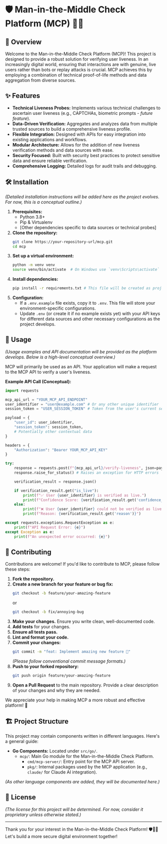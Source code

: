 # 🛡️ Man-in-the-Middle Check Platform (MCP) 🕵️‍♂️

## 🌟 Overview

Welcome to the Man-in-the-Middle Check Platform (MCP)! This project is designed to provide a robust solution for verifying user liveness. In an increasingly digital world, ensuring that interactions are with genuine, live users rather than bots or replay attacks is crucial. MCP achieves this by employing a combination of technical proof-of-life methods and data aggregation from diverse sources.

## ✨ Features

*   **Technical Liveness Probes:** Implements various technical challenges to ascertain user liveness (e.g., CAPTCHAs, biometric prompts - *future feature*).
*   **Data-Driven Verification:** Aggregates and analyzes data from multiple trusted sources to build a comprehensive liveness profile.
*   **Flexible Integration:** Designed with APIs for easy integration into existing applications and workflows.
*   **Modular Architecture:** Allows for the addition of new liveness verification methods and data sources with ease.
*   **Security Focused:** Built with security best practices to protect sensitive data and ensure reliable verification.
*   **Comprehensive Logging:** Detailed logs for audit trails and debugging.

## 🛠️ Installation

*(Detailed installation instructions will be added here as the project evolves. For now, this is a conceptual outline.)*

1.  **Prerequisites:**
    *   Python 3.8+
    *   Pip & Virtualenv
    *   [Other dependencies specific to data sources or technical probes]
2.  **Clone the repository:**
    ```bash
    git clone https://your-repository-url/mcp.git
    cd mcp
    ```
3.  **Set up a virtual environment:**
    ```bash
    python -m venv venv
    source venv/bin/activate  # On Windows use `venv\Scripts\activate`
    ```
4.  **Install dependencies:**
    ```bash
    pip install -r requirements.txt # This file will be created as project dependencies are added.
    ```
5.  **Configuration:**
    *   If a `.env.example` file exists, copy it to `.env`. This file will store your environment-specific configurations.
    *   Update `.env` (or create it if no example exists yet) with your API keys for different data sources and other necessary configurations as the project develops.

## 🚀 Usage

*(Usage examples and API documentation will be provided as the platform develops. Below is a high-level conceptual overview.)*

MCP will primarily be used as an API. Your application will make a request to the MCP API to verify a user's liveness.

**Example API Call (Conceptual):**

```python
import requests

mcp_api_url = "YOUR_MCP_API_ENDPOINT"
user_identifier = "user@example.com" # Or any other unique identifier
session_token = "USER_SESSION_TOKEN" # Token from the user's current session

payload = {
    "user_id": user_identifier,
    "session_token": session_token,
    # Potentially other contextual data
}

headers = {
    "Authorization": "Bearer YOUR_MCP_API_KEY"
}

try:
    response = requests.post(f"{mcp_api_url}/verify-liveness", json=payload, headers=headers)
    response.raise_for_status() # Raises an exception for HTTP errors

    verification_result = response.json()

    if verification_result.get("is_live"):
        print(f"✅ User {user_identifier} is verified as live.")
        print(f"Confidence Score: {verification_result.get('confidence_score')}")
    else:
        print(f"❌ User {user_identifier} could not be verified as live.")
        print(f"Reason: {verification_result.get('reason')}")

except requests.exceptions.RequestException as e:
    print(f"API Request Error: {e}")
except Exception as e:
    print(f"An unexpected error occurred: {e}")
```

## 🤝 Contributing

Contributions are welcome! If you'd like to contribute to MCP, please follow these steps:

1.  **Fork the repository.**
2.  **Create a new branch for your feature or bug fix:**
    ```bash
    git checkout -b feature/your-amazing-feature
    ```
    or
    ```bash
    git checkout -b fix/annoying-bug
    ```
3.  **Make your changes.** Ensure you write clean, well-documented code.
4.  **Add tests** for your changes.
5.  **Ensure all tests pass.**
6.  **Lint and format your code.**
7.  **Commit your changes:**
    ```bash
    git commit -m "feat: Implement amazing new feature 🚀"
    ```
    *(Please follow conventional commit message formats.)*
8.  **Push to your forked repository:**
    ```bash
    git push origin feature/your-amazing-feature
    ```
9.  **Open a Pull Request** to the main repository. Provide a clear description of your changes and why they are needed.

We appreciate your help in making MCP a more robust and effective platform! 🙏

## 🏗️ Project Structure

This project may contain components written in different languages. Here's a general guide:

*   **Go Components:** Located under `src/go/`.
    *   `mcp/`: Main Go module for the Man-in-the-Middle Check Platform.
        *   `cmd/mcp-server/`: Entry point for the MCP API server.
        *   `pkg/`: Internal packages used by the MCP application (e.g., `claude/` for Claude AI integration).

*(As other language components are added, they will be documented here.)*

## 📜 License

*(The license for this project will be determined. For now, consider it proprietary unless otherwise stated.)*

---

Thank you for your interest in the Man-in-the-Middle Check Platform! 🛡️🕵️‍♂️ Let's build a more secure digital environment together!
